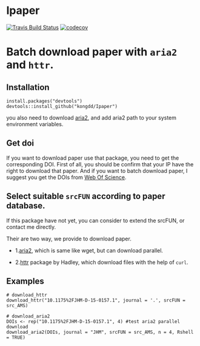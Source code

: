 # Ipaper  
[![Travis Build Status](https://travis-ci.org/kongdd/Ipaper.svg?branch=master)](https://travis-ci.org/kongdd/Ipaper) 
[![codecov](https://codecov.io/gh/kongdd/Ipaper/branch/master/graph/badge.svg)](https://codecov.io/gh/kongdd/Ipaper)

# Batch download paper with `aria2` and `httr`.

## Installation
```{r}
install.packages("devtools")
devtools::install_github("kongdd/Ipaper")
```
you also need to download [aria2](https://github.com/aria2/aria2/releases/tag/release-1.32.0), and add 
aria2 path to your system environment variables.

## Get doi

If you want to download paper use that package, you need to get the corresponding DOI. First of all, you should be confirm that your IP have the right to download that paper. And if you want to batch download paper, I suggest you get the DOIs from [Web Of Science](http://login.webofknowledge.com/).

## Select suitable `srcFUN` according to paper database. 
If this package have not yet, you can consider to extend the srcFUN, or contact me directly.

Their are two way, we provide to download paper.    
- 1.[aria2](https://aria2.github.io/manual/en/html/), which is same like wget, but can download parallel.   

- 2.[httr](https://cran.r-project.org/web/packages/httr/index.html) package by Hadley, which download files with the help of `curl`.

## Examples

```{r}
# download_httr
download_httr("10.1175%2FJHM-D-15-0157.1", journal = '.', srcFUN = src_AMS)

# download_aria2
DOIs <- rep("10.1175%2FJHM-D-15-0157.1", 4) #test aria2 parallel download
download_aria2(DOIs, journal = "JHM", srcFUN = src_AMS, n = 4, Rshell = TRUE)
```
